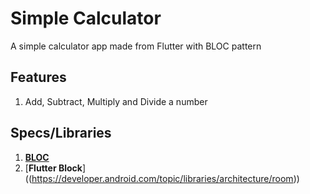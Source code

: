 # Simple Calculator

A simple calculator app made from Flutter with BLOC pattern

## Features

1. Add, Subtract, Multiply and Divide a number

## Specs/Libraries

1. [**BLOC**](https://github.com/felangel/bloc/tree/master/packages/bloc)
2. [**Flutter Block**] ((https://developer.android.com/topic/libraries/architecture/room))
